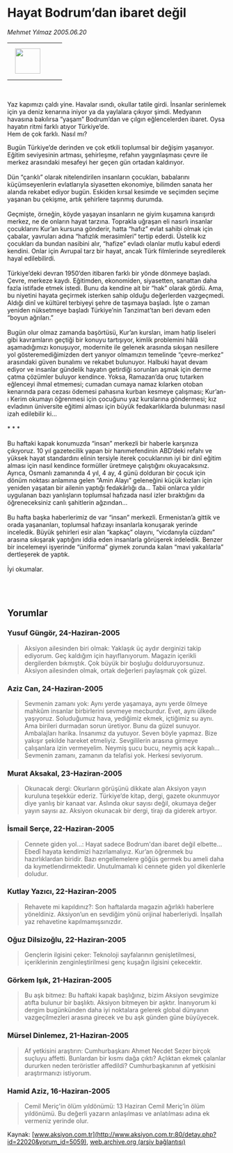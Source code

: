 # Hayat Bodrum’dan ibaret değil

*Mehmet Yılmaz 2005.06.20*

<div>
 <!--- Baslik, Spot, Resim kutusu ---------->
 <table>
  <tr>
   <td>
    <img border="0" height="58" hspace="10" src="/web/20060527225610im_/http://www.aksiyon.com.tr/images/yazar_1.jpg" vspace="10"/>
   </td>
   <td>
    <br/>
   </td>
   <td>
    <!--- Resim Burada ---------->
    <!--- Resim Burada ---------->
   </td>
  </tr>
 </table>
 <br/>
 <p>
  <font class="content">
   Yaz kapımızı çaldı yine. Havalar ısındı, okullar tatile girdi. İnsanlar serinlemek için ya deniz kenarına iniyor ya da yaylalara çıkıyor şimdi. Medyanın havasına bakılırsa “yaşam” Bodrum’dan ve çılgın eğlencelerden ibaret. Oysa hayatın ritmi farklı atıyor Türkiye’de.
   <br>
    Hem de çok farklı. Nasıl mı?
   </br>
  </font>
  <!--- Baslik, Spot, Resim kutusu ---------->
  <p>
   <font class="content">
    Bugün Türkiye’de derinden ve çok etkili toplumsal bir değişim yaşanıyor. Eğitim seviyesinin artması, şehirleşme, refahın yaygınlaşması çevre ile merkez arasındaki mesafeyi her geçen gün ortadan kaldırıyor.
    <br>
     <br>
      Dün “çarıklı” olarak nitelendirilen insanların çocukları, babalarını küçümseyenlerin evlatlarıyla siyasetten ekonomiye, bilimden sanata her alanda rekabet ediyor bugün. Eskiden kırsal kesimde ve seçimden seçime yaşanan bu çekişme, artık şehirlere taşınmış durumda.
      <br/>
      <br/>
      Geçmişte, örneğin, köyde yaşayan insanların ne giyim kuşamına karışırdı merkez, ne de onların hayat tarzına. Toprakla uğraşan eli nasırlı insanlar çocuklarını Kur’an kursuna gönderir, hatta “hafız” evlat sahibi olmak için çabalar, yavruları adına “hafızlık merasimleri” tertip ederdi. Üstelik kız çocukları da bundan nasibini alır, “hafize” evladı olanlar mutlu kabul ederdi kendini. Onlar için Avrupaî tarz bir hayat, ancak Türk filmlerinde seyredilerek hayal edilebilirdi.
      <br/>
      <br/>
      Türkiye’deki devran 1950’den itibaren farklı bir yönde dönmeye başladı. Çevre, merkeze kaydı. Eğitimden, ekonomiden, siyasetten, sanattan daha fazla istifade etmek istedi. Bunu da kendine ait bir “hak” olarak gördü. Ama, bu niyetini hayata geçirmek isterken sahip olduğu değerlerden vazgeçmedi. Aldığı dinî ve kültürel terbiyeyi şehre de taşımaya başladı. İşte o zaman yeniden nüksetmeye başladı Türkiye’nin Tanzimat’tan beri devam eden “boyun ağrıları.”
      <br/>
      <br/>
      Bugün olur olmaz zamanda başörtüsü, Kur’an kursları, imam hatip liseleri gibi kavramların geçtiği bir konuyu tartışıyor, kimlik problemini hâlâ aşamadığımızı konuşuyor, modernite ile gelenek arasında sıkışan nesillere yol gösteremediğimizden dert yanıyor olmamızın temelinde “çevre-merkez” arasındaki güven bunalımı ve rekabet bulunuyor. Halbuki hayat devam ediyor ve insanlar gündelik hayatın getirdiği sorunları aşmak için derme çatma çözümler buluyor kendince. Yoksa, Ramazan’da oruç tutarken eğlenceyi ihmal etmemesi; cumadan cumaya namaz kılarken otoban kenarında para cezası ödemesi pahasına kurban kesmeye çalışması; Kur’an-ı Kerim okumayı öğrenmesi için çocuğunu yaz kurslarına göndermesi; kız evladının üniversite eğitimi alması için büyük fedakarlıklarda bulunması nasıl izah edilebilir ki…
      <br/>
      <br/>
      * * *
      <br/>
      <br/>
      Bu haftaki kapak konumuzda “insan” merkezli bir haberle karşınıza çıkıyoruz. 10 yıl gazetecilik yapan bir hanımefendinin ABD’deki refahı ve yüksek hayat standardını elinin tersiyle iterek çocuklarının iyi bir dinî eğitim alması için nasıl kendince formüller üretmeye çalıştığını okuyacaksınız. Ayrıca, Osmanlı zamanında 4 yıl, 4 ay, 4 günü dolduran bir çocuk için dönüm noktası anlamına gelen “Amin Alayı” geleneğini küçük kızları için yeniden yaşatan bir ailenin yaptığı fedakârlığı da… Tabii onlarca yıldır uygulanan bazı yanlışların toplumsal hafızada nasıl izler bıraktığını da öğreneceksiniz canlı şahitlerin ağzından…
      <br/>
      <br/>
      Bu hafta başka haberlerimiz de var “insan” merkezli. Ermenistan’a gittik ve orada yaşananları, toplumsal hafızayı insanlarla konuşarak yerinde inceledik. Büyük şehirleri esir alan “kapkaç” olayını, “vicdanıyla cüzdanı” arasına sıkışarak yaptığını iddia eden insanlarla görüşerek irdeledik. Benzer bir incelemeyi işyerinde “üniforma” giymek zorunda kalan “mavi yakalılarla” dertleşerek de yaptık.
      <br/>
      <br/>
      İyi okumalar.
      <br/>
     </br>
    </br>
   </font>
   <br/>
   <!-------- end of YAZI ---------->
  </p>
 </p>
</div>


## Yorumlar

### Yusuf Güngör, 24-Haziran-2005
> Aksiyon ailesinden biri olmak: 
> Yaklaşık üç aydır derginizi takip ediyorum. Geç kaldığım için hayıflanıyorum. Magazin içerikli dergilerden bıkmıştık. Çok büyük bir boşluğu dolduruyorsunuz. Aksiyon ailesinden olmak, ortak değerleri paylaşmak çok güzel.

### Aziz Can, 24-Haziran-2005
> Sevmenin zamanı yok: 
> Aynı yerde yaşamaya, aynı yerde ölmeye mahkûm insanlar birbirlerini sevmeye mecburdur. Evet, aynı ülkede yaşıyoruz. Soluduğumuz hava, yediğimiz ekmek, içtiğimiz su aynı. Ama birileri durmadan sorun üretiyor. Bunu da güzel sunuyor. Ambalajları harika. İnsanımız da yutuyor. Seven böyle yapmaz. Bize yakışır şekilde hareket etmeliyiz. Sevgililerin arasına girmeye çalışanlara izin vermeyelim. Neymiş şucu bucu, neymiş açık kapalı… Sevmenin zamanı, zamanın da telafisi yok. Herkesi seviyorum.

### Murat Aksakal, 23-Haziran-2005
> Okunacak dergi: 
> Okurların görüşünü dikkate alan Aksiyon yayın kuruluna teşekkür ederiz. Türkiye’de kitap, dergi, gazete okunmuyor diye yanlış bir kanaat var. Aslında okur sayısı değil, okumaya değer yayın sayısı az. Aksiyon okunacak bir dergi, tirajı da giderek artıyor.

### İsmail Serçe, 22-Haziran-2005
> Cennete giden yol…: 
> Hayat sadece Bodrum'dan ibaret değil elbette... Ebedî hayata kendimizi hazırlamalıyız. Kur’an öğrenmek bu hazırlıklardan biridir. Bazı engellemelere göğüs germek bu ameli daha da kıymetlendirmektedir. Unutulmamalı ki cennete giden yol dikenlerle doludur.

### Kutlay Yazıcı, 22-Haziran-2005
> Rehavete mi kapıldınız?: 
> Son haftalarda magazin ağırlıklı haberlere yöneldiniz. Aksiyon’un en sevdiğim yönü orijinal haberleriydi. İnşallah yaz rehavetine kapılmamışsınızdır.

### Oğuz Dilsizoğlu, 22-Haziran-2005
> Gençlerin ilgisini çeker: 
> Teknoloji sayfalarının genişletilmesi, içeriklerinin zenginleştirilmesi genç kuşağın ilgisini çekecektir.

### Görkem Işık, 21-Haziran-2005
> Bu aşk bitmez: 
> Bu haftaki kapak başlığınız, bizim Aksiyon sevgimize atıfta bulunur bir başlıktı. Aksiyon bitmeyen bir aşktır. İnanıyorum ki dergim bugünkünden daha iyi noktalara gelerek global dünyanın vazgeçilmezleri arasına girecek ve bu aşk günden güne büyüyecek.

### Mürsel Dinlemez, 21-Haziran-2005
> Af yetkisini araştırın: 
> Cumhurbaşkanı Ahmet Necdet Sezer birçok suçluyu affetti. Bunlardan bir kısmı dağa çıktı? Açlıktan ekmek çalanlar dururken neden teröristler affedildi? Cumhurbaşkanının af yetkisini araştırmanızı istiyorum.

### Hamid Aziz, 16-Haziran-2005
> Cemil Meriç'in ölüm yıldönümü: 
> 13 Haziran Cemil Meriç’in ölüm yıldönümü. Bu değerli yazarın anlaşılması ve anlatılması adına ek vermeniz yerinde olur.

Kaynak: [www.aksiyon.com.tr](http://www.aksiyon.com.tr:80/detay.php?id=22020&yorum_id=5059), [web.archive.org (arşiv bağlantısı)](http://web.archive.org/web/20060527225610/http://www.aksiyon.com.tr:80/detay.php?id=22020&yorum_id=5059)

